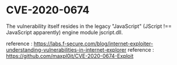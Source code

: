 # CVE-2020-0674


The vulnerability itself resides in the legacy "JavaScript" (JScript !== JavaScript apparently) engine module jscript.dll.

reference : https://labs.f-secure.com/blog/internet-exploiter-understanding-vulnerabilities-in-internet-explorer
reference : https://github.com/maxpl0it/CVE-2020-0674-Exploit

